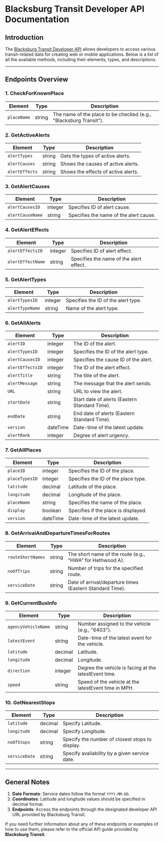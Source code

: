 # Blacksburg Transit Developer API Documentation

## Introduction

The [Blacksburg Transit Developer API](https://ridebt.org/developers) allows developers to access various transit-related data for creating web or mobile applications. Below is a list of all the available methods, including their elements, types, and descriptions.

---

## Endpoints Overview

### 1. CheckForKnownPlace

| **Element**      | **Type**  | **Description**                                   |
|------------------|-----------|---------------------------------------------------|
| `placeName`      | string    | The name of the place to be checked (e.g., "Blacksburg Transit"). |

### 2. GetActiveAlerts

| **Element**      | **Type**  | **Description**                                   |
|------------------|-----------|---------------------------------------------------|
| `alertTypes`     | string    | Gets the types of active alerts.                  |
| `alertCauses`    | string    | Shows the causes of active alerts.                |
| `alertEffects`   | string    | Shows the effects of active alerts.               |

### 3. GetAlertCauses

| **Element**       | **Type**   | **Description**                                 |
|-------------------|------------|-----------------------------------------------|
| `alertCausesID`   | integer    | Specifies ID of alert cause.                  |
| `alertCauseName`  | string     | Specifies the name of the alert cause.        |

### 4. GetAlertEffects

| **Element**       | **Type**   | **Description**                                 |
|-------------------|------------|-----------------------------------------------|
| `alertEffectsID`  | integer    | Specifies ID of alert effect.                  |
| `alertEffectName` | string     | Specifies the name of the alert effect.        |

### 5. GetAlertTypes

| **Element**       | **Type**   | **Description**                                 |
|-------------------|------------|-----------------------------------------------|
| `alertTypesID`    | integer    | Specifies the ID of the alert type.            |
| `alertTypeName`   | string     | Name of the alert type.                        |

### 6. GetAllAlerts

| **Element**       | **Type**   | **Description**                                 |
|-------------------|------------|-----------------------------------------------|
| `alertID`         | integer    | The ID of the alert.                           |
| `alertTypesID`    | integer    | Specifies the ID of the alert type.            |
| `alertCausesID`   | integer    | Specifies the cause ID of the alert.           |
| `alertEffectsID`  | integer    | The ID of the alert effect.                    |
| `alertTitle`      | string     | The title of the alert.                        |
| `alertMessage`    | string     | The message that the alert sends.              |
| `URL`             | string     | URL to view the alert.                         |
| `startDate`       | string     | Start date of alerts (Eastern Standard Time).  |
| `endDate`         | string     | End date of alerts (Eastern Standard Time).    |
| `version`         | dateTime   | Date-time of the latest update.                |
| `alertRank`       | integer    | Degree of alert urgency.                       |

### 7. GetAllPlaces

| **Element**       | **Type**   | **Description**                                 |
|-------------------|------------|-----------------------------------------------|
| `placeID`         | integer    | Specifies the ID of the place.                 |
| `placeTypesID`    | integer    | Specifies the ID of the place type.            |
| `latitude`        | decimal    | Latitude of the place.                         |
| `longitude`       | decimal    | Longitude of the place.                        |
| `placeName`       | string     | Specifies the name of the place.               |
| `display`         | boolean    | Specifies if the place is displayed.           |
| `version`         | dateTime   | Date-time of the latest update.                |

### 8. GetArrivalAndDepartureTimesForRoutes

| **Element**       | **Type**   | **Description**                                 |
|-------------------|------------|-----------------------------------------------|
| `routeShortNames` | string     | The short name of the route (e.g., "HWA" for Hethwood A). |
| `noOfTrips`       | string     | Number of trips for the specified route.       |
| `serviceDate`     | string     | Date of arrival/departure times (Eastern Standard Time). |

### 9. GetCurrentBusInfo

| **Element**          | **Type**    | **Description**                                    |
|----------------------|-------------|--------------------------------------------------|
| `agencyVehicleName`  | string      | Number assigned to the vehicle (e.g., "6403").    |
| `latestEvent`        | string      | Date-time of the latest event for the vehicle.    |
| `latitude`           | decimal     | Latitude.                                        |
| `longitude`          | decimal     | Longitude.                                       |
| `direction`          | integer     | Degree the vehicle is facing at the latestEvent time. |
| `speed`              | string      | Speed of the vehicle at the latestEvent time in MPH. |

### 10. GetNearestStops

| **Element**       | **Type**   | **Description**                                 |
|-------------------|------------|-----------------------------------------------|
| `latitude`        | decimal    | Specify Latitude.                              |
| `longitude`       | decimal    | Specify Longitude.                             |
| `noOfStops`       | string     | Specify the number of closest stops to display. |
| `serviceDate`     | string     | Specify availability by a given service date.  |

---

## General Notes

1. **Date Formats**: Service dates follow the format `YYYY-MM-DD`.
2. **Coordinates**: Latitude and longitude values should be specified in decimal format.
3. **Endpoints**: Access the endpoints through the designated developer API URL provided by Blacksburg Transit.

If you need further information about any of these endpoints or examples of how to use them, please refer to the official API guide provided by **Blacksburg Transit**.
